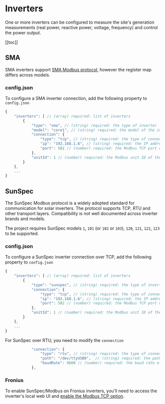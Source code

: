 # Inverters

One or more inverters can be configured to measure the site's generation measurements (real power, reactive power, voltage, frequency) and control the power output.

[[toc]]

## SMA

SMA inverters support [SMA Modbus protocol](https://www.sma.de/en/products/product-features-interfaces/modbus-protocol-interface), however the register map differs across models.

### config.json

To configure a SMA inverter connection, add the following property to `config.json`

```js
{
    "inverters": [ // (array) required: list of inverters
        {
            "type": "sma", // (string) required: the type of inverter
            "model": "core1", // (string) required: the model of the inverter
            "connection": {
                "type": "tcp", // (string) required: the type of connection (tcp, rtu)
                "ip": "192.168.1.6", // (string) required: the IP address of the inverter
                "port": 502 // (number) required: the Modbus TCP port of the inverter
            },
            "unitId": 1 // (number) required: the Modbus unit ID of the inverter
        }
    ],
    ...
}
```

## SunSpec

The SunSpec Modbus protocol is a widely adopted standard for communication for solar inverters. The protocol supports TCP, RTU and other transport layers. Compatibility is not well documented across inverter brands and models.

The project requires SunSpec models `1`, `101` (or `102` or `103`), `120`, `121`, `122`, `123` to be supported.

### config.json

To configure a SunSpec inverter connection over TCP, add the following property to `config.json`

```js
{
    "inverters": [ // (array) required: list of inverters
        {
            "type": "sunspec", // (string) required: the type of inverter
            "connection": {
                "type": "tcp", // (string) required: the type of connection (tcp, rtu)
                "ip": "192.168.1.6", // (string) required: the IP address of the inverter
                "port": 502 // (number) required: the Modbus TCP port of the inverter
            },
            "unitId": 1 // (number) required: the Modbus unit ID of the inverter
        }
    ],
    ...
}
```

For SunSpec over RTU, you need to modify the `connection`

```js
            "connection": {
                "type": "rtu", // (string) required: the type of connection (tcp, rtu)
                "path": "/dev/ttyUSB0",  // (string) required: the path to the serial port
                "baudRate": 9600 // (number) required: the baud rate of the serial port
            },
```

### Fronius

To enable SunSpec/Modbus on Fronius inverters, you'll need to access the inverter's local web UI and [enable the Modbus TCP option](https://github.com/longzheng/open-dynamic-export/wiki/Fronius-SunSpec-Modbus-configuration).
